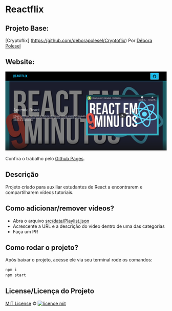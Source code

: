 # Reactflix

## Projeto Base:

[Cryptoflix] (https://github.com/deborapolesel/Cryptoflix)
Por [Débora Polesel](https://github.com/deborapolesel)

## Website:

<img alt="Reactflix demo" src="https://github.com/LizzardMedeiros/Reactflix/blob/master/media/demo.png?raw=true" />

Confira o trabalho pelo [Github Pages](https://lizzardmedeiros.github.io/Reactflix/).

## Descrição

Projeto criado para auxiliar estudantes de React a encontrarem e compartilharem vídeos tutoriais.

## Como adicionar/remover vídeos?

- Abra o arquivo [src/data/Playlist.json](https://github.com/LizzardMedeiros/Reactflix/blob/master/src/data/Playlist.json)
- Acrescente a URL e a descrição do vídeo dentro de uma das categorias
- Faça um PR

## Como rodar o projeto?

Após baixar o projeto, acesse ele via seu terminal rode os comandos:

```sh
npm i
npm start
```


## License/Licença do Projeto
[MIT License](./LICENSE) ©
[![licence mit](https://img.shields.io/badge/licence-MIT-blue.svg)](https://github.com/imersao-alura/aluraflix/blob/master/LICENSE)

